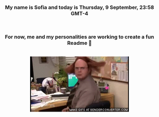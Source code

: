 


<div align="center">
<h3 >My name is Sofia and today is Thursday, 9 September, 23:58 GMT-4</h3><br>
<h3 >For now, me and my personalities are working to create a fun Readme 👋
</h3><br>
<img src='img/dwight.gif' alt='working...'/>
</div>
